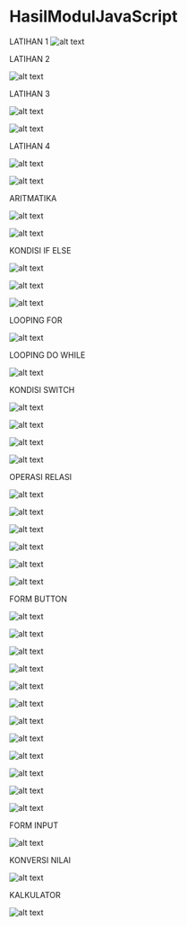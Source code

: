 # HasilModulJavaScript
LATIHAN 1
![alt text](https://github.com/ImeldaZahwaAracella27rpl/HasilModulJavaScript/blob/master/hasilLatihan/HL1.png)

LATIHAN 2

![alt text](https://github.com/ImeldaZahwaAracella27rpl/HasilModulJavaScript/blob/master/hasilLatihan/HL2.png)

LATIHAN 3

![alt text](https://github.com/ImeldaZahwaAracella27rpl/HasilModulJavaScript/blob/master/hasilLatihan/HL3.1.png)

![alt text](https://github.com/ImeldaZahwaAracella27rpl/HasilModulJavaScript/blob/master/hasilLatihan/HL3.2.png)

LATIHAN 4

![alt text](https://github.com/ImeldaZahwaAracella27rpl/HasilModulJavaScript/blob/master/hasilLatihan/HL4.1.png)

![alt text](https://github.com/ImeldaZahwaAracella27rpl/HasilModulJavaScript/blob/master/hasilLatihan/HL4.2.png)

ARITMATIKA

![alt text](https://github.com/ImeldaZahwaAracella27rpl/HasilModulJavaScript/blob/master/hasilaritmatika/aritmatika1.PNG)

![alt text](https://github.com/ImeldaZahwaAracella27rpl/HasilModulJavaScript/blob/master/hasilaritmatika/aritmatika2.PNG)

KONDISI IF ELSE

![alt text](https://github.com/ImeldaZahwaAracella27rpl/HasilModulJavaScript/blob/master/hasilkondisiIfElse/KondisiIfElse1.PNG)

![alt text](https://github.com/ImeldaZahwaAracella27rpl/HasilModulJavaScript/blob/master/hasilkondisiIfElse/KondisiIfElse2.PNG)

![alt text](https://github.com/ImeldaZahwaAracella27rpl/HasilModulJavaScript/blob/master/hasilkondisiIfElse/KondisiIfElse3.PNG)

LOOPING FOR

![alt text](https://github.com/ImeldaZahwaAracella27rpl/HasilModulJavaScript/blob/master/hasilLoopingfor/Loopingfor.PNG)

LOOPING DO WHILE

![alt text](https://github.com/ImeldaZahwaAracella27rpl/HasilModulJavaScript/blob/master/hasilLoopingDoWhile/LoopingDoWhile.PNG)

KONDISI SWITCH

![alt text](https://github.com/ImeldaZahwaAracella27rpl/HasilModulJavaScript/blob/master/hasilswitch/KondisiSwitch1.PNG)

![alt text](https://github.com/ImeldaZahwaAracella27rpl/HasilModulJavaScript/blob/master/hasilswitch/KondisiSwitch2.PNG)

![alt text](https://github.com/ImeldaZahwaAracella27rpl/HasilModulJavaScript/blob/master/hasilswitch/KondisiSwitch3.PNG)

![alt text](https://github.com/ImeldaZahwaAracella27rpl/HasilModulJavaScript/blob/master/hasilswitch/KondisiSwitch4.PNG)

OPERASI RELASI

![alt text](https://github.com/ImeldaZahwaAracella27rpl/HasilModulJavaScript/blob/master/hasilrelasi/operasirelasional1.PNG)

![alt text](https://github.com/ImeldaZahwaAracella27rpl/HasilModulJavaScript/blob/master/hasilrelasi/operasirelasional2.PNG)

![alt text](https://github.com/ImeldaZahwaAracella27rpl/HasilModulJavaScript/blob/master/hasilrelasi/operasirelasional3.PNG)

![alt text](https://github.com/ImeldaZahwaAracella27rpl/HasilModulJavaScript/blob/master/hasilrelasi/operasirelasional4.PNG)

![alt text](https://github.com/ImeldaZahwaAracella27rpl/HasilModulJavaScript/blob/master/hasilrelasi/operasirelasional5.PNG)

![alt text](https://github.com/ImeldaZahwaAracella27rpl/HasilModulJavaScript/blob/master/hasilrelasi/operasirelasional6.PNG)

FORM BUTTON

![alt text](https://github.com/ImeldaZahwaAracella27rpl/HasilModulJavaScript/blob/master/hasilButton/botton1.PNG)

![alt text](https://github.com/ImeldaZahwaAracella27rpl/HasilModulJavaScript/blob/master/hasilButton/botton2.PNG)

![alt text](https://github.com/ImeldaZahwaAracella27rpl/HasilModulJavaScript/blob/master/hasilButton/botton3.PNG)

![alt text](https://github.com/ImeldaZahwaAracella27rpl/HasilModulJavaScript/blob/master/hasilButton/botton4.PNG)

![alt text](https://github.com/ImeldaZahwaAracella27rpl/HasilModulJavaScript/blob/master/hasilButton/botton5.PNG)

![alt text](https://github.com/ImeldaZahwaAracella27rpl/HasilModulJavaScript/blob/master/hasilButton/botton6.PNG)

![alt text](https://github.com/ImeldaZahwaAracella27rpl/HasilModulJavaScript/blob/master/hasilButton/botton7.PNG)

![alt text](https://github.com/ImeldaZahwaAracella27rpl/HasilModulJavaScript/blob/master/hasilButton/botton8.PNG)

![alt text](https://github.com/ImeldaZahwaAracella27rpl/HasilModulJavaScript/blob/master/hasilButton/botton9.PNG)

![alt text](https://github.com/ImeldaZahwaAracella27rpl/HasilModulJavaScript/blob/master/hasilButton/botton10.PNG)

![alt text](https://github.com/ImeldaZahwaAracella27rpl/HasilModulJavaScript/blob/master/hasilButton/botton11.PNG)

![alt text](https://github.com/ImeldaZahwaAracella27rpl/HasilModulJavaScript/blob/master/hasilButton/botton12.PNG)

FORM INPUT

![alt text](https://github.com/ImeldaZahwaAracella27rpl/HasilModulJavaScript/blob/master/hasilInput/input.PNG)

KONVERSI NILAI

![alt text](https://github.com/ImeldaZahwaAracella27rpl/HasilModulJavaScript/blob/master/hasilKonversi/konversinilai.PNG)

KALKULATOR

![alt text](https://github.com/ImeldaZahwaAracella27rpl/HasilModulJavaScript/blob/master/hasilKalkulator/Kalkulator.PNG)
